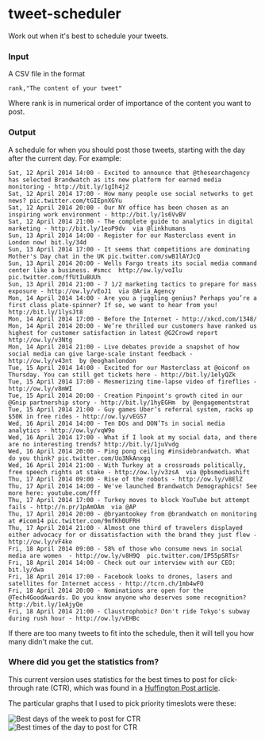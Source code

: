 tweet-scheduler
===============

Work out when it's best to schedule your tweets. 

### Input

A CSV file in the format

    rank,"The content of your tweet"
    
Where rank is in numerical order of importance of the content you want to post.

### Output

A schedule for when you should post those tweets, starting with the day after the current day. For example:
```
Sat, 12 April 2014 14:00 - Excited to announce that @thesearchagency has selected Brandwatch as its new platform for earned media monitoring - http://bit.ly/1gIh4j2
Sat, 12 April 2014 17:00 - How many people use social networks to get news? pic.twitter.com/tGIEpnXGYu
Sat, 12 April 2014 20:00 - Our NY office has been chosen as an inspiring work environment - http://bit.ly/1s6VvBV
Sat, 12 April 2014 21:00 - The complete guide to analytics in digital marketing - http://bit.ly/1eoP9dv  via @linkhumans
Sun, 13 April 2014 14:00 - Register for our Masterclass event in London now! bit.ly/34d
Sun, 13 April 2014 17:00 - It seems that competitions are dominating Mother's Day chat in the UK pic.twitter.com/swB1lAYJcQ
Sun, 13 April 2014 20:00 - Wells Fargo treats its social media command center like a business. #smcc  http://ow.ly/voIlu  pic.twitter.com/ffUtIuBUUh
Sun, 13 April 2014 21:00 - 7 1/2 marketing tactics to prepare for mass exposure - http://ow.ly/vEoJ1  via @Aria_Agency
Mon, 14 April 2014 14:00 - Are you a juggling genius? Perhaps you’re a first class plate-spinner? If so, we want to hear from you! http://bit.ly/1lysJt8
Mon, 14 April 2014 17:00 - Before the Internet - http://xkcd.com/1348/
Mon, 14 April 2014 20:00 - We’re thrilled our customers have ranked us highest for customer satisfaction in latest @G2Crowd report http://ow.ly/v3Ntg
Mon, 14 April 2014 21:00 - Live debates provide a snapshot of how social media can give large-scale instant feedback - http://ow.ly/v43nt  by @eoghanlondon
Tue, 15 April 2014 14:00 - Excited for our Masterclass at @oiconf on Thursday. You can still get tickets here - http://bit.ly/1elyQZk
Tue, 15 April 2014 17:00 - Mesmerizing time-lapse video of fireflies - http://ow.ly/v8mWI
Tue, 15 April 2014 20:00 - Creation Pinpoint's growth cited in our @Gnip partnership story - http://bit.ly/1hyEGHm  by @engagementstrat
Tue, 15 April 2014 21:00 - Guy games Uber’s referral system, racks up $50K in free rides - http://ow.ly/vEGS7
Wed, 16 April 2014 14:00 - Ten DOs and DON’Ts in social media analytics - http://ow.ly/vqW9o
Wed, 16 April 2014 17:00 - What if I look at my social data, and there are no interesting trends? http://bit.ly/1juVvdg
Wed, 16 April 2014 20:00 - Ping pong ceiling #insidebrandwatch. What do you think? pic.twitter.com/Uo3NkAnxgq
Wed, 16 April 2014 21:00 - With Turkey at a crossroads politically, free speech rights at stake - http://ow.ly/v3zsA  via @pbsmediashift
Thu, 17 April 2014 09:00 - Rise of the robots - http://ow.ly/v8ElZ
Thu, 17 April 2014 14:00 - We've launched Brandwatch Demographics! See more here: youtube.com/fff
Thu, 17 April 2014 17:00 - Turkey moves to block YouTube but attempt fails - http://n.pr/1pAmOAm  via @AP
Thu, 17 April 2014 20:00 - @bryantookey from @brandwatch on monitoring at #icom14 pic.twitter.com/9mfKh0UFRH
Thu, 17 April 2014 21:00 - Almost one third of travelers displayed either advocacy for or dissatisfaction with the brand they just flew -  http://ow.ly/vF4ke 
Fri, 18 April 2014 09:00 - 58% of those who consume news in social media are women  - http://ow.ly/v8H9Q  pic.twitter.com/IP55pSRTsr
Fri, 18 April 2014 14:00 - Check out our interview with our CEO: bit.ly/dwa
Fri, 18 April 2014 17:00 - Facebook looks to drones, lasers and satellites for Internet access - http://tcrn.ch/1mb4wFO
Fri, 18 April 2014 20:00 - Nominations are open for the @Tech4GoodAwards. Do you know anyone who deserves some recognition? http://bit.ly/1eAjyQe
Fri, 18 April 2014 21:00 - Claustrophobic? Don't ride Tokyo's subway during rush hour - http://ow.ly/vEHBc
```

If there are too many tweets to fit into the schedule, then it will tell you how many didn't make the cut.

### Where did you get the statistics from?

This current version uses statistics for the best times to post for click-through rate (CTR), which was found in a [Huffington Post article](http://www.huffingtonpost.com/belle-beth-cooper/a-scientific-guide-to-pos_b_4262571.html).

The particular graphs that I used to pick priority timeslots were these:

![Best days of the week to post for CTR](http://blog.bufferapp.com/wp-content/uploads/2013/08/Screen-Shot-2013-08-16-at-10.48.52-AM.png "Best days of the week to post for CTR")
![Best times of the day to post for CTR](http://blog.bufferapp.com/wp-content/uploads/2013/08/tweet-times.jpeg "Best times of the day to post for CTR")

